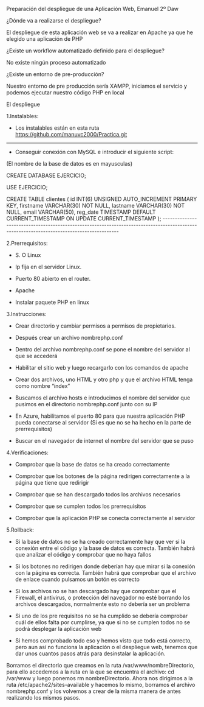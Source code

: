Preparación del despliegue de una Aplicación Web, Emanuel 2º Daw 

 

¿Dónde va a realizarse el despliegue? 

El despliegue de esta aplicación web se va a realizar en Apache ya que he elegido una aplicación de PHP 

 

¿Existe un workflow automatizado definido para el despliegue? 

No existe ningún proceso automatizado 

 

¿Existe un entorno de pre-producción? 

Nuestro entorno de pre producción sería XAMPP, iniciamos el servicio y podemos ejecutar nuestro código PHP en local 

 

El despliegue 

 

1.Instalables: 

 
- Los instalables están en esta ruta  https://github.com/manuvc2000/Practica.git 

--------------------------------------------------------------------------------------------------------------------------------------
- Conseguir conexión con MySQL e introducir el siguiente script: 

(El nombre de la base de datos es en mayusculas)

CREATE DATABASE EJERCICIO; 

USE EJERCICIO;

CREATE TABLE clientes ( 
id INT(6) UNSIGNED AUTO_INCREMENT PRIMARY KEY, 
firstname VARCHAR(30) NOT NULL,
lastname VARCHAR(30) NOT NULL,
email VARCHAR(50),
reg_date TIMESTAMP DEFAULT CURRENT_TIMESTAMP ON UPDATE CURRENT_TIMESTAMP
); 
    ------------------------------------------------------------------------------------------------------------------------------------------


2.Prerrequisitos: 

 - S. O Linux 

 - Ip fija en el servidor Linux.  

 - Puerto 80 abierto en el router. 

 - Apache 

 - Instalar paquete PHP en linux 

 
3.Instrucciones: 

 - Crear directorio y cambiar permisos a permisos de propietarios. 

 - Después crear un archivo nombrephp.conf 

 - Dentro del archivo nombrephp.conf  se pone el nombre del servidor al que se accederá 

 - Habilitar el sitio web y luego recargarlo con los comandos de apache 

 - Crear dos archivos, uno HTML y otro php y que el archivo HTML tenga como nombre “índex” 

 - Buscamos el archivo hosts e introducimos el nombre del servidor que pusimos en el directorio nombrephp.conf junto con su IP 

 - En Azure, habilitamos el puerto 80 para que nuestra aplicación PHP pueda conectarse al servidor (Si es que no se ha hecho en la parte de prerrequisitos) 

 - Buscar en el navegador de internet el nombre del servidor que se puso 

 

 

4.Verificaciones: 

 - Comprobar que la base de datos se ha creado correctamente  

 - Comprobar que los botones de la página redirigen correctamente a la página que tiene que redirigir 

 - Comprobar que se han descargado todos los archivos necesarios  

 - Comprobar que se cumplen todos los prerrequisitos 

 - Comprobar que la aplicación PHP se conecta correctamente al servidor 

 

 

5.Rollback: 

 - Si la base de datos no se ha creado correctamente hay que ver si la conexión entre el código y la base de datos es correcta. También habrá que analizar el código y comprobar que no haya fallos 

 
 - Si los botones no redirigen donde deberían hay que mirar si la conexión con la página es correcta. También habrá que comprobar que el archivo de enlace cuando pulsamos un botón es correcto 

 
 - Si los archivos no se han descargado hay que comprobar que el Firewall, el antivirus, o protección del navegador no esté borrando los archivos descargados, normalmente esto no debería ser un problema 


- Si uno de los pre requisitos no se ha cumplido se debería comprobar cuál de ellos falta por cumplirse, ya que si no se cumplen todos no se podrá desplegar la aplicación web 

 
 - Si hemos comprobado todo eso y hemos visto que todo está correcto, pero aun así no funciona la aplicación o el despliegue web, tenemos que dar unos cuantos pasos atrás para desinstalar la aplicación. 

Borramos el directorio que creamos en la ruta /var/www/nombreDirectorio, para ello accedemos a la ruta en la que se encuentra el archivo: cd /var/www y luego ponemos rm nombreDirectorio. Ahora nos dirigimos a la ruta /etc/apache2/sites-available y hacemos lo mismo, borramos el archivo nombrephp.conf y los volvemos a crear de la misma manera de antes realizando los mismos pasos. 
